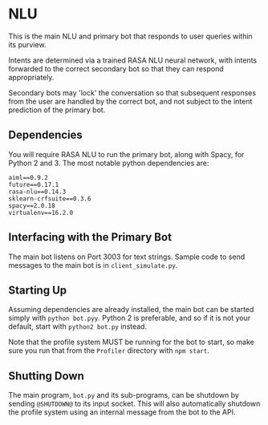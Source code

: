 # NLU

This is the main NLU and primary bot that responds to user queries within its purview.

Intents are determined via a trained RASA NLU neural network, with intents forwarded to the correct secondary bot so that they can respond appropriately.

Secondary bots may 'lock' the conversation so that subsequent responses from the user are handled by the correct bot, and not subject to the intent prediction of the primary bot.

## Dependencies

You will require RASA NLU to run the primary bot, along with Spacy, for Python 2 and 3. The most notable python dependencies are:
```
aiml==0.9.2
future==0.17.1
rasa-nlu==0.14.3
sklearn-crfsuite==0.3.6
spacy==2.0.18
virtualenv==16.2.0
```

## Interfacing with the Primary Bot

The main bot listens on Port 3003 for text strings. Sample code to send messages to the main bot is in ``client_simulate.py``.

## Starting Up

Assuming dependencies are already installed, the main bot can be started simply with ``python bot.pyy``. Python 2 is preferable, and so if it is not your default, start with ``python2 bot.py`` instead.

Note that the profile system MUST be running for the bot to start, so make sure you run that from the ``Profiler`` directory with ``npm start``.

## Shutting Down

The main program, ``bot.py`` and its sub-programs, can be shutdown by sending ``@SHUTDOWN@`` to its input socket. This will also automatically shutdown the profile system using an internal message from the bot to the API.